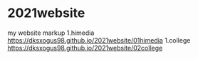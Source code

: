 # 2021website
my website markup
1.himedia https://dksxogus98.github.io/2021website/01himedia
1.college  https://dksxogus98.github.io/2021website/02college
